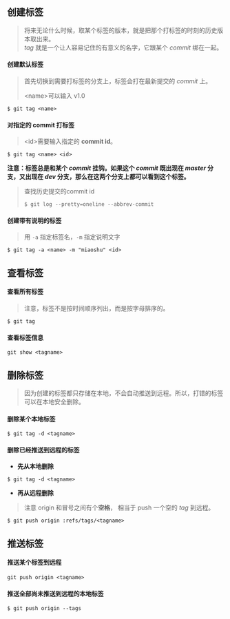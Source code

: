 ## 创建标签  
> 将来无论什么时候，取某个标签的版本，就是把那个打标签的时刻的历史版本取出来。  
> *tag* 就是一个让人容易记住的有意义的名字，它跟某个 *commit* 绑在一起。  

#### 创建默认标签  
> 首先切换到需要打标签的分支上，标签会打在最新提交的 *commit* 上。
> 
> \<name\>可以输入 v1.0
```
$ git tag <name>
```

#### 对指定的 commit 打标签  
> \<id\>需要输入指定的 **commit id**。
```
$ git tag <name> <id>
```  
**注意：标签总是和某个 *commit* 挂钩。如果这个 *commit* 既出现在 *master* 分支，又出现在 *dev* 分支，那么在这两个分支上都可以看到这个标签。**

> 查找历史提交的commit id  
> ```
> $ git log --pretty=oneline --abbrev-commit
> ```

#### 创建带有说明的标签   
> 用 `-a` 指定标签名，`-m` 指定说明文字  
```
$ git tag -a <name> -m "miaoshu" <id>
```  

## 查看标签

#### 查看所有标签  
> 注意，标签不是按时间顺序列出，而是按字母排序的。  
```
$ git tag
```

#### 查看标签信息   
```
git show <tagname>
```  

## 删除标签   
> 因为创建的标签都只存储在本地，不会自动推送到远程。所以，打错的标签可以在本地安全删除。  

#### 删除某个本地标签  
```
$ git tag -d <tagname>
```
#### 删除已经推送到远程的标签  
- **先从本地删除**   
```
$ git tag -d <tagname>
```  
- **再从远程删除**
> 注意 origin 和冒号之间有个**空格**， 相当于 push 一个空的 *tag* 到远程。
```
$ git push origin :refs/tags/<tagname>
```

## 推送标签  
#### 推送某个标签到远程  
```
git push origin <tagname>
```  

#### 推送全部尚未推送到远程的本地标签  
```
$ git push origin --tags
```





